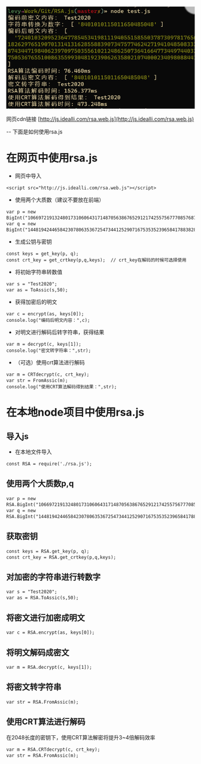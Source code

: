 ![截图](./demo/image.png)

网页cdn链接 [http://js.idealli.com/rsa.web.js](http://js.idealli.com/rsa.web.js)


-- 下面是如何使用rsa.js

# 在网页中使用rsa.js
- 网页中导入
```
<script src="http://js.idealli.com/rsa.web.js"></script>
```

- 使用两个大质数（建议不要放在前端）
```
var p = new BigInt("106697219132480173106064317148705638676529121742557567770857687729397446898790451577487723991083173010242416863238099716044775658681981821407922722052778958942891831033512463262741053961681512908218003840408526915629689432111480588966800949428079015682624591636010678691927285321708935076221951173426894836169");
var q = new BigInt("144819424465842307806353672547344125290716753535239658417883828941232509622838692761917211806963011168822281666033695157426515864265527046213326145174398018859056439431422867957079149967592078894410082695714160599647180947207504108618794637872261572262805565517756922288320779308895819726074229154002310375209");
```

- 生成公钥与密钥
```
const keys = get_key(p, q);
const crt_key = get_crtkey(p,q,keys);  // crt_key在解码的时候可选择使用
```

- 将初始字符串转数值
```
var s = "Test2020";
var as = ToAssic(s,50); 
```

- 获得加密后的明文
```
var c = encrypt(as, keys[0]);
console.log("编码后明文内容：",c);
```

- 对明文进行解码后转字符串，获得结果
```
var m = decrypt(c, keys[1]);
console.log("密文转字符串：",str);
```

- （可选）使用crt算法进行解码
```
var m = CRTdecrypt(c, crt_key);
var str = FromAssic(m);
console.log("使用CRT算法解码得到结果：",str);
```



# 在本地node项目中使用rsa.js

## 导入js
- 在本地文件导入
```
const RSA = require('./rsa.js');
``` 

## 使用两个大质数p,q
```
var p = new RSA.BigInt("106697219132480173106064317148705638676529121742557567770857687729397446898790451577487723991083173010242416863238099716044775658681981821407922722052778958942891831033512463262741053961681512908218003840408526915629689432111480588966800949428079015682624591636010678691927285321708935076221951173426894836169");
var q = new RSA.BigInt("144819424465842307806353672547344125290716753535239658417883828941232509622838692761917211806963011168822281666033695157426515864265527046213326145174398018859056439431422867957079149967592078894410082695714160599647180947207504108618794637872261572262805565517756922288320779308895819726074229154002310375209");
```

## 获取密钥
```
const keys = RSA.get_key(p, q);
const crt_key = RSA.get_crtkey(p,q,keys);
```

## 对加密的字符串进行转数字
```
var s = "Test2020";
var as = RSA.ToAssic(s,50); 
```

## 将密文进行加密成明文
```
var c = RSA.encrypt(as, keys[0]);
```

## 将明文解码成密文
```
var m = RSA.decrypt(c, keys[1]);
```

## 将密文转字符串
```
var str = RSA.FromAssic(m);
```

## 使用CRT算法进行解码
在2048长度的密钥下，使用CRT算法解密将提升3~4倍解码效率
```
var m = RSA.CRTdecrypt(c, crt_key);
var str = RSA.FromAssic(m);
```
